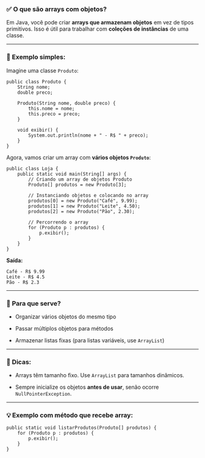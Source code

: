 ### ✅ O que são **arrays com objetos**?

Em Java, você pode criar **arrays que armazenam objetos** em vez de tipos primitivos. Isso é útil para trabalhar com **coleções de instâncias** de uma classe.

---

### 📘 Exemplo simples:

Imagine uma classe `Produto`:

```
public class Produto {
    String nome;
    double preco;

    Produto(String nome, double preco) {
        this.nome = nome;
        this.preco = preco;
    }

    void exibir() {
        System.out.println(nome + " - R$ " + preco);
    }
}

```

Agora, vamos criar um array com **vários objetos `Produto`**:

```
public class Loja {
    public static void main(String[] args) {
        // Criando um array de objetos Produto
        Produto[] produtos = new Produto[3];

        // Instanciando objetos e colocando no array
        produtos[0] = new Produto("Café", 9.99);
        produtos[1] = new Produto("Leite", 4.50);
        produtos[2] = new Produto("Pão", 2.30);

        // Percorrendo o array
        for (Produto p : produtos) {
            p.exibir();
        }
    }
}

```

**Saída:**

```
Café - R$ 9.99  
Leite - R$ 4.5  
Pão - R$ 2.3  

```

---

### 🧠 Para que serve?

- Organizar vários objetos do mesmo tipo
    
- Passar múltiplos objetos para métodos
    
- Armazenar listas fixas (para listas variáveis, use `ArrayList`)
    

---

### 📌 Dicas:

- Arrays têm tamanho fixo. Use `ArrayList` para tamanhos dinâmicos.
    
- Sempre inicialize os objetos **antes de usar**, senão ocorre `NullPointerException`.
    

---

### 💡 Exemplo com método que recebe array:

```
public static void listarProdutos(Produto[] produtos) {
    for (Produto p : produtos) {
        p.exibir();
    }
}

```
